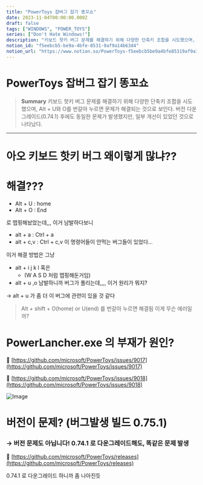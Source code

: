 ```yaml
---
title: "PowerToys 잡버그 잡기 똥꼬쇼"
date: 2023-11-04T00:00:00.000Z
draft: false
tags: ["WINDOWS", "POWER_TOYS"]
series: ["Don't Hate Windows!"]
description: "키보드 핫키 버그 문제를 해결하기 위해 다양한 단축키 조합을 시도했으며, Alt + U와 O를 번갈아 누르면 문제가 해결되는 것으로 보인다. 버전 다운그레이드(0.74.1) 후에도 동일한 문제가 발생했지만, 일부 개선이 있었던 것으로 나타났다."
notion_id: "f5eebcb5-be9a-4bfe-8531-9af9a14b63d4"
notion_url: "https://www.notion.so/PowerToys-f5eebcb5be9a4bfe85319af9a14b63d4"
---
```


# PowerToys 잡버그 잡기 똥꼬쇼

> **Summary**
> 키보드 핫키 버그 문제를 해결하기 위해 다양한 단축키 조합을 시도했으며, Alt + U와 O를 번갈아 누르면 문제가 해결되는 것으로 보인다. 버전 다운그레이드(0.74.1) 후에도 동일한 문제가 발생했지만, 일부 개선이 있었던 것으로 나타났다.

---

# 아오 키보드 핫키 버그 왜이렇게 많냐??

# 해결??? 

- Alt + U : home
- Alt + O : End

로 맵핑해놨었는데,,, 이거 남발하다보니

- alt + a : Ctrl + a
- alt + c,v : Ctrl + c,v
이 명령어들이 안먹는 버그들이 있었다…


이거 해결 방법은 그냥 

- alt + i j k l 혹은 
  - (W A S D 처럼 맵핑해둔거임)
- alt + u ,o
남발하니까 버그가 풀리는데,,,, 이거 원리가 뭐지?

→ alt + u 가 좀 더 이 버그에 관련이 있을 것 같다

> Alt + shift + O(home) or U(end) 를 번갈아 누르면 해결됨
이게 무슨 에러일까?

# PowerLancher.exe 의 부재가 원인?

🔗 [https://github.com/microsoft/PowerToys/issues/9017](https://github.com/microsoft/PowerToys/issues/9017)

🔗 [https://github.com/microsoft/PowerToys/issues/9018](https://github.com/microsoft/PowerToys/issues/9018)

![Image](https://prod-files-secure.s3.us-west-2.amazonaws.com/09ccd4d5-876c-4bba-bbdf-cc77a0a11257/dc8a481e-de1e-41fb-9e59-922e342cdedc/Untitled.png?X-Amz-Algorithm=AWS4-HMAC-SHA256&X-Amz-Content-Sha256=UNSIGNED-PAYLOAD&X-Amz-Credential=ASIAZI2LB466QDQX4OU3%2F20250724%2Fus-west-2%2Fs3%2Faws4_request&X-Amz-Date=20250724T102020Z&X-Amz-Expires=3600&X-Amz-Security-Token=IQoJb3JpZ2luX2VjEAIaCXVzLXdlc3QtMiJHMEUCIQCebYjn%2FQiY96VvQUeyxFunkpdh%2BgmdTr%2FrJGYDudpLmwIgeCWNSlX53Xvt8K6bNURePY0l9P4vncoOXgrI59L7jaEq%2FwMIKhAAGgw2Mzc0MjMxODM4MDUiDHmbF0O9UzCCyoJFNircA8D5pc4KFBHUgybPkJvr1Pygn0W02%2BrH2vXhSWMEwMiqMYmzgqiKEJnG5Eum0LIn5%2FphnWZI%2BZVVetLOwJ%2FIrxDt5Vxma5UMv%2BFgHX9LL6pCCqsaBSeAz%2BlNnSUPmFsRuaycx9a3m%2BgVrczBx282P%2BdMgIFLP9qLOJdkBaBRLJQcPboktn0loV0wPB7KEUkhZ4LY58xtg%2FnSBZJedaI58Bnb3GgfP3Ermjq%2BaBq73YYAXvGYBL06RIo%2Fe%2FG7%2FViqh2N776isFmRBaUkrzKsx4tp%2FQlcZyI6meJfaP%2F6vPwl9hseysbcGjJLM4nB2X2xHUSYozvcFZ1h%2FMdusKYGVrhpQXupqPvI9Kney2oLhHpTma95T6eqv0SZgb4yCT2JoqvEb97rPIeWPThilrktcmhJznnSyQRhZ2Yd0CzNuaJK3iAcbHre5b9m%2BjqplwZG0NIouA4vyIYWTma3gzUtnUqMLbj0hNOf4ot6lrYkB1ESxQ3DjsldUIEvm6PTuVVt02AZXUXboAqCRx9xHe7JAO0f9mX6ITL9R%2Bi%2Ba%2F3CJD5PUy53N3pC%2BAFHF5Bf25HpIrT1XZj2S3Wxkdu%2B2USL39oxaUUGe51bc1eGw6pu%2FeuSbQaaHN5meAf98Sue7MMf2h8QGOqUBcouPFnQOeuEIam%2Fu5PDLiT3FnG4eC4n%2F293UHwGdFqq4fbs5nvKbVZw7JjogtSraKRYmXDmg2zVfEYBNnhF2AxCFhIXk6dIBObwa%2Bj1JUTygtY6x99loPs0SaAl8CbxmoeCi09tlaIjAwhEXOACQzp%2BO23SIOiF8Xd1FQ9dUJwm%2BXLN6pr6ICMAOFpafMazkFMx8OfVPhFPmm8QvBVKdwMcYdxht&X-Amz-Signature=e9aefac82bc4421f45381cef89705c022ff9973d4af27fc03e3b0e5287b86f3c&X-Amz-SignedHeaders=host&x-amz-checksum-mode=ENABLED&x-id=GetObject)


# 버전이 문제? (버그발생 빌드 0.75.1)

### → 버전 문제도 아닙니다! 0.74.1 로 다운그레이드해도, 똑같은 문제 발생

🔗 [https://github.com/microsoft/PowerToys/releases](https://github.com/microsoft/PowerToys/releases)

0.74.1 로 다운그레이드 하니까 좀 나아진듯

